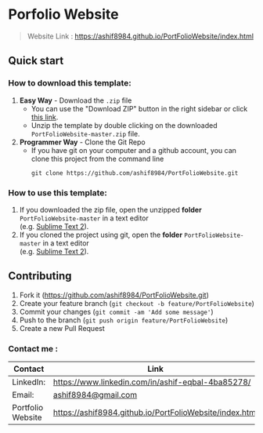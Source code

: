 # Porfolio Website
> Website Link : https://ashif8984.github.io/PortFolioWebsite/index.html

## Quick start
### How to download this template:

1. **Easy Way** - Download the `.zip` file
   * You can use the "Download ZIP" button in the right sidebar or click [this link](https://github.com/ashif8984/PortFolioWebsite/archive/master.zip).
   * Unzip the template by double clicking on the downloaded `PortFolioWebsite-master.zip` file.
2. **Programmer Way** - Clone the Git Repo
   * If you have git on your computer and a github account, you can clone this project from the command line
     ```
     git clone https://github.com/ashif8984/PortFolioWebsite.git
     ```

### How to use this template:

1. If you downloaded the zip file, open the unzipped **folder** `PortFolioWebsite-master` in a text editor  
     (e.g. [Sublime Text 2](http://www.sublimetext.com/2)).
2.  If you cloned the project using git, open the **folder** `PortFolioWebsite-master` in a text editor  
     (e.g. [Sublime Text 2](http://www.sublimetext.com/2)).

## Contributing

1. Fork it (https://github.com/ashif8984/PortFolioWebsite.git)
2. Create your feature branch (`git checkout -b feature/PortFolioWebsite`)
3. Commit your changes (`git commit -am 'Add some message'`)
4. Push to the branch (`git push origin feature/PortFolioWebsite`)
5. Create a new Pull Request

### Contact me :

Contact | Link
------------- | -------------
LinkedIn:  |https://www.linkedin.com/in/ashif-eqbal-4ba85278/
Email:  | ashif8984@gmail.com
Portfolio Website | https://ashif8984.github.io/PortFolioWebsite/index.html

